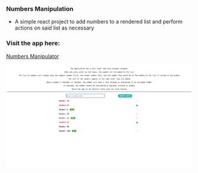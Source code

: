 ### Numbers Manipulation
- A simple react project to add numbers to a rendered list and perform actions on said list as necessary


### Visit the app here:

[Numbers Manipulator](https://oreoluwade.github.io/numbers-manipulation/)


![App Outlook](./public/app-outlook.png)